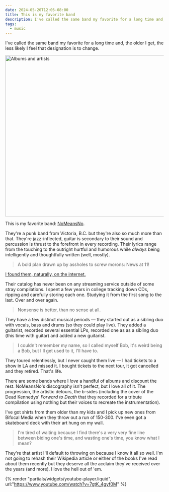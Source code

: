 ```yaml
---
date: 2024-05-20T12:05-08:00
title: This is my favorite band
description: I've called the same band my favorite for a long time and, the older I get, the less likely I feel that designation is to change.
tags:
  - music
---
```

I've called the same band my favorite for a long time and, the older I get, the less likely I feel that designation is to change.<!-- excerpt -->

<img src="https://coryd.dev/.netlify/images/?url=https://coryd.dev/media/blog/nmn.jpg&w=768&fm=webp&q=85" class="image-banner" alt="Albums and artists" loading="eager" decoding="async" width="768" height="512" />

This is my favorite band: [NoMeansNo](https://en.wikipedia.org/wiki/Nomeansno).

They're a punk band from Victoria, B.C. but they're also so much more than that. They're jazz-inflected, guitar is secondary to their sound and percussion is thrust to the forefront in every recording. Their lyrics range from the touching to the outright hurtful and humorous while *always* being intelligently and thoughtfully written (well, mostly).

> A bold plan drawn up by assholes to screw morons: News at 11!

[I found them, naturally, on the internet.](https://coryd.dev/posts/2024/i-found-the-music-i-love-on-the-internet/)

Their catalog has never been on any streaming service outside of some stray compilations. I spent a few years in college tracking down CDs, ripping and carefully storing each one. Studying it from the first song to the last. Over and over again.

> Nonsense is better, than no sense at all.

They have a few distinct musical periods — they started out as a sibling duo with vocals, bass and drums (so they could play live). They added a guitarist, recorded several essential LPs, recorded one as as a sibling duo (this time with guitar) and added a new guitarist.

> I couldn't remember my name, so I called myself Bob, it's weird being a Bob, but I'll get used to it, I'll have to.

They toured relentlessly, but I never caught them live — I had tickets to a show in LA and missed it. I bought tickets to the next tour, it got cancelled and they retired. That's life.

There are some bands where I *love* a handful of albums and discount the rest. NoMeansNo's discography isn't perfect, but I love all of it. The progression, the artistic detours, the b-sides (including the cover of the Dead Kennedys' *Forward to Death* that they recorded for a tribute compilation using nothing but their voices to recreate the instrumentation).

I've got shirts from them older than my kids and I pick up new ones from Bifocal Media when they throw out a run of 150-300. I've even got a skateboard deck with their art hung on my wall.

> I'm tired of waiting because I find there's a very very fine line between biding one's time, and wasting one's time, you know what I mean?

They're that artist I'll default to throwing on because I know it all so well. I'm not going to rehash their Wikipedia article or either of the books I've read about them recently but they deserve all the acclaim they've received over the years (and more). I love the hell out of 'em.

{% render "partials/widgets/youtube-player.liquid", url:"https://www.youtube.com/watch?v=7gtK_4gyf0M" %}
